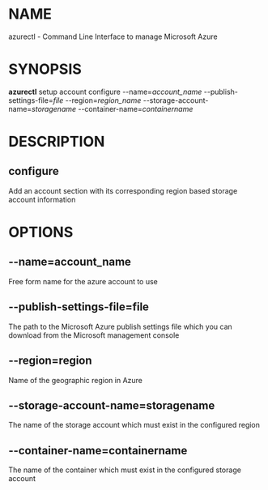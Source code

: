 # NAME

azurectl - Command Line Interface to manage Microsoft Azure

# SYNOPSIS

__azurectl__ setup account configure --name=*account_name* --publish-settings-file=*file* --region=*region_name* --storage-account-name=*storagename* --container-name=*containername*

# DESCRIPTION

## __configure__

Add an account section with its corresponding region based storage account information

# OPTIONS

## __--name=account_name__

Free form name for the azure account to use

## __--publish-settings-file=file__

The path to the Microsoft Azure publish settings file which you can download from the Microsoft management console

## __--region=region__

Name of the geographic region in Azure

## __--storage-account-name=storagename__

The name of the storage account which must exist in the configured region

## __--container-name=containername__

The name of the container which must exist in the configured storage account
